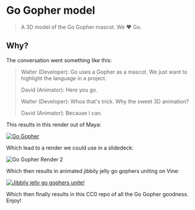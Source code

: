 # Go Gopher model
> A 3D model of the Go Gopher mascot. We ❤ Go.

## Why?

The conversation went something like this:

> Walter (Developer): Go uses a Gopher as a mascot. We just want to highlight the language in a project.
>
> David (Animator): Here you go.
>
> Walter (Developer): Whoa that's trick. Why the sweet 3D animation?
>
> David (Animator): Because I can.

This results in this render out of Maya:

[![Go Gopher](http://i.imgur.com/b8xYN39.png)](https://twitter.com/RobotSuperCzar/status/689321594796130305)

Which lead to a render we could use in a slidedeck:

![Go Gopher Render 2](http://i.imgur.com/HSyhawt.jpg)

Which then results in animated jibbily jelly go gophers uniting on Vine:

[![Jibbily jelly go gophers unite!](http://i.imgur.com/asymDsG.gif)](https://vine.co/v/ieumw3M2add)

Which then finally results in this CC0 repo of all the Go Gopher goodness. Enjoy!